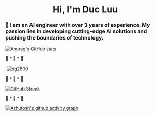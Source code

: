<h1 align="center">Hi, I'm Duc Luu</h1>
<h3 align="left">🧠 I am an AI engineer with over 3 years of experience. My passion lies in developing cutting-edge AI solutions and pushing the boundaries of technology.</h3>



![Anurag's GitHub stats](https://github-readme-stats.vercel.app/api?username=DG2609&show=reviews,discussions_started,discussions_answered,prs_merged,prs_merged_percentage)


🚀 * 🚀 * 🚀

<p>&nbsp;<img align="center" src="https://github-readme-stats.vercel.app/api?username=dg2609&show_icons=true&locale=en&theme=tokyonight&hide_border=true" alt="dg2609" /></p>

🚀 * 🚀 * 🚀

[![GitHub Streak](https://streak-stats.demolab.com/?user=DG2609)](https://git.io/streak-stats)

🚀 * 🚀 * 🚀

[![Ashutosh's github activity graph](https://github-readme-activity-graph.vercel.app/graph?username=DG2609&theme=tokyo-night)](https://github.com/ashutosh00710/github-readme-activity-graph)
